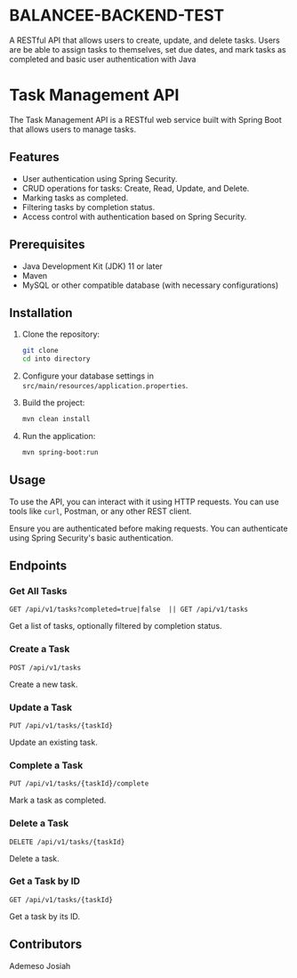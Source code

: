 # BALANCEE-BACKEND-TEST
A RESTful API that allows users to create, update, and delete tasks. Users are be able to assign tasks to themselves, set due dates, and mark tasks as completed and basic user authentication with Java

# Task Management API

The Task Management API is a RESTful web service built with Spring Boot that allows users to manage tasks.


## Features

- User authentication using Spring Security.
- CRUD operations for tasks: Create, Read, Update, and Delete.
- Marking tasks as completed.
- Filtering tasks by completion status.
- Access control with authentication based on Spring Security.

## Prerequisites

- Java Development Kit (JDK) 11 or later
- Maven
- MySQL or other compatible database (with necessary configurations)

## Installation

1. Clone the repository:


   ```sh
   git clone
   cd into directory
   ```

2. Configure your database settings in `src/main/resources/application.properties`.

3. Build the project:

   ```sh
   mvn clean install
   ```

4. Run the application:

   ```sh
   mvn spring-boot:run
   ```

## Usage

To use the API, you can interact with it using HTTP requests. You can use tools like `curl`, Postman, or any other REST client.

Ensure you are authenticated before making requests. You can authenticate using Spring Security's basic authentication.

## Endpoints

### Get All Tasks

```http
GET /api/v1/tasks?completed=true|false  || GET /api/v1/tasks
```

Get a list of tasks, optionally filtered by completion status.

### Create a Task

```http
POST /api/v1/tasks
```

Create a new task.

### Update a Task

```http
PUT /api/v1/tasks/{taskId}
```

Update an existing task.

### Complete a Task

```http
PUT /api/v1/tasks/{taskId}/complete
```

Mark a task as completed.

### Delete a Task

```http
DELETE /api/v1/tasks/{taskId}
```

Delete a task.

### Get a Task by ID

```http
GET /api/v1/tasks/{taskId}
```

Get a task by its ID.

## Contributors
Ademeso Josiah

```
